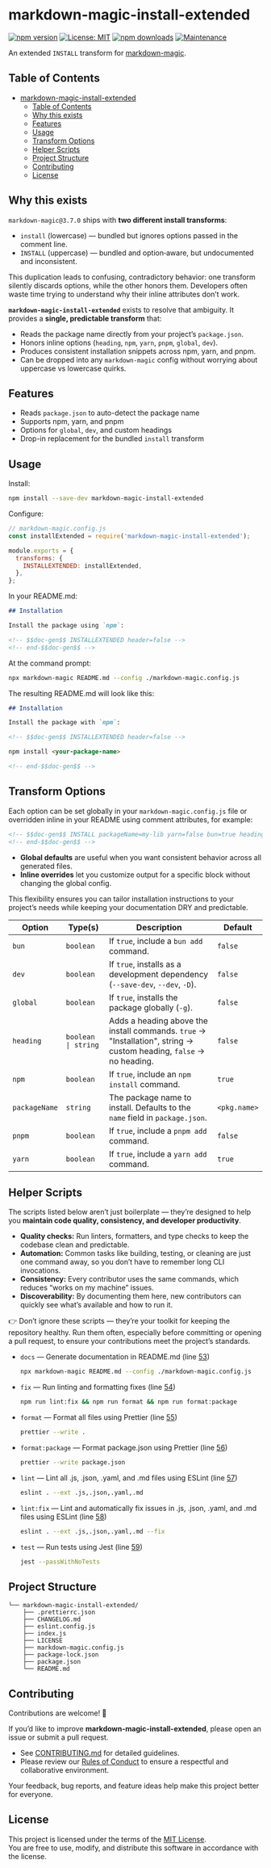 # markdown-magic-install-extended

[![npm version](https://img.shields.io/npm/v/markdown-magic-install-extended.svg)](https://www.npmjs.com/package/markdown-magic-install-extended) [![License: MIT](https://img.shields.io/badge/License-MIT-yellow.svg)](LICENSE) [![npm downloads](https://img.shields.io/npm/dm/markdown-magic-install-extended.svg)](https://www.npmjs.com/package/markdown-magic-install-extended) [![Maintenance](https://img.shields.io/badge/Maintained%3F-yes-green.svg)](https://GitHub.com/<your-username>/markdown-magic-install-extended/graphs/commit-activity)

An extended `INSTALL` transform for [markdown-magic](https://www.npmjs.com/package/markdown-magic).

## Table of Contents

<!-- doc-gen TOC -->
- [markdown-magic-install-extended](#markdown-magic-install-extended)
  - [Table of Contents](#table-of-contents)
  - [Why this exists](#why-this-exists)
  - [Features](#features)
  - [Usage](#usage)
  - [Transform Options](#transform-options)
  - [Helper Scripts](#helper-scripts)
  - [Project Structure](#project-structure)
  - [Contributing](#contributing)
  - [License](#license)
<!-- end-doc-gen -->
## Why this exists

`markdown-magic@3.7.0` ships with **two different install transforms**:

- `install` (lowercase) — bundled but ignores options passed in the comment line.
- `INSTALL` (uppercase) — bundled and option‑aware, but undocumented and inconsistent.

This duplication leads to confusing, contradictory behavior: one transform silently discards options, while the other honors them. Developers often waste time trying to understand why their inline attributes don’t work.

**`markdown-magic-install-extended`** exists to resolve that ambiguity. It provides a **single, predictable transform** that:

- Reads the package name directly from your project’s `package.json`.
- Honors inline options (`heading`, `npm`, `yarn`, `pnpm`, `global`, `dev`).
- Produces consistent installation snippets across npm, yarn, and pnpm.
- Can be dropped into any `markdown-magic` config without worrying about uppercase vs lowercase quirks.

## Features

- Reads `package.json` to auto-detect the package name
- Supports npm, yarn, and pnpm
- Options for `global`, `dev`, and custom headings
- Drop-in replacement for the bundled `install` transform

## Usage

Install:

```bash
npm install --save-dev markdown-magic-install-extended
```

Configure:

```js
// markdown-magic.config.js
const installExtended = require('markdown-magic-install-extended');

module.exports = {
  transforms: {
    INSTALLEXTENDED: installExtended,
  },
};
```

In your README.md:

```md
## Installation

Install the package using `npm`:

<!-- $$doc-gen$$ INSTALLEXTENDED header=false -->
<!-- end-$$doc-gen$$ -->
```

At the command prompt:

```bash
npx markdown-magic README.md --config ./markdown-magic.config.js
```

The resulting README.md will look like this:

```md
## Installation

Install the package with `npm`:

<!-- $$doc-gen$$ INSTALLEXTENDED header=false -->

npm install <your-package-name>

<!-- end-$$doc-gen$$ -->
```

## Transform Options

Each option can be set globally in your `markdown-magic.config.js` file or overridden inline in your README using comment attributes, for example:

```md
<!-- $$doc-gen$$ INSTALL packageName=my-lib yarn=false bun=true heading="Getting Started" -->
<!-- end-$$doc-gen$$ -->
```

- **Global defaults** are useful when you want consistent behavior across all generated files.
- **Inline overrides** let you customize output for a specific block without changing the global config.

This flexibility ensures you can tailor installation instructions to your project’s needs while keeping your documentation DRY and predictable.

| Option        | Type(s)             | Description                                                                                                        | Default      |
| ------------- | ------------------- | ------------------------------------------------------------------------------------------------------------------ | ------------ |
| `bun`         | `boolean`           | If `true`, include a `bun add` command.                                                                            | `false`      |
| `dev`         | `boolean`           | If `true`, installs as a development dependency (`--save-dev`, `--dev`, `-D`).                                     | `false`      |
| `global`      | `boolean`           | If `true`, installs the package globally (`-g`).                                                                   | `false`      |
| `heading`     | `boolean \| string` | Adds a heading above the install commands. `true` → "Installation", string → custom heading, `false` → no heading. | `false`      |
| `npm`         | `boolean`           | If `true`, include an `npm install` command.                                                                       | `true`       |
| `packageName` | `string`            | The package name to install. Defaults to the `name` field in `package.json`.                                       | `<pkg.name>` |
| `pnpm`        | `boolean`           | If `true`, include a `pnpm add` command.                                                                           | `false`      |
| `yarn`        | `boolean`           | If `true`, include a `yarn add` command.                                                                           | `true`       |

## Helper Scripts

The scripts listed below aren’t just boilerplate — they’re designed to help you **maintain code quality, consistency, and developer productivity**.

- **Quality checks:** Run linters, formatters, and type checks to keep the codebase clean and predictable.
- **Automation:** Common tasks like building, testing, or cleaning are just one command away, so you don’t have to remember long CLI invocations.
- **Consistency:** Every contributor uses the same commands, which reduces “works on my machine” issues.
- **Discoverability:** By documenting them here, new contributors can quickly see what’s available and how to run it.

👉 Don’t ignore these scripts — they’re your toolkit for keeping the repository healthy. Run them often, especially before committing or opening a pull request, to ensure your contributions meet the project’s standards.

<!-- doc-gen SCRIPTS format=list -->
- `docs` — Generate documentation in README.md (line [53](./package.json#L53))

  ```bash
  npx markdown-magic README.md --config ./markdown-magic.config.js
  ```

- `fix` — Run linting and formatting fixes (line [54](./package.json#L54))

  ```bash
  npm run lint:fix && npm run format && npm run format:package
  ```

- `format` — Format all files using Prettier (line [55](./package.json#L55))

  ```bash
  prettier --write .
  ```

- `format:package` — Format package.json using Prettier (line [56](./package.json#L56))

  ```bash
  prettier --write package.json
  ```

- `lint` — Lint all .js, .json, .yaml, and .md files using ESLint (line [57](./package.json#L57))

  ```bash
  eslint . --ext .js,.json,.yaml,.md
  ```

- `lint:fix` — Lint and automatically fix issues in .js, .json, .yaml, and .md files using ESLint (line [58](./package.json#L58))

  ```bash
  eslint . --ext .js,.json,.yaml,.md --fix
  ```

- `test` — Run tests using Jest (line [59](./package.json#L59))

  ```bash
  jest --passWithNoTests
  ```
<!-- end-doc-gen -->

## Project Structure

<!-- doc-gen fileTree -->
```
└── markdown-magic-install-extended/
    ├── .prettierrc.json
    ├── CHANGELOG.md
    ├── eslint.config.js
    ├── index.js
    ├── LICENSE
    ├── markdown-magic.config.js
    ├── package-lock.json
    ├── package.json
    └── README.md
```
<!-- end-doc-gen -->

## Contributing

Contributions are welcome! 🎉  

If you’d like to improve **markdown-magic-install-extended**, please open an issue or submit a pull request.  

- See [CONTRIBUTING.md](CONTRIBUTING.md) for detailed guidelines.  
- Please review our [Rules of Conduct](RULES_OF_CONDUCT.md) to ensure a respectful and collaborative environment.  

Your feedback, bug reports, and feature ideas help make this project better for everyone.

## License

This project is licensed under the terms of the [MIT License](LICENSE).  
You are free to use, modify, and distribute this software in accordance with the license.
